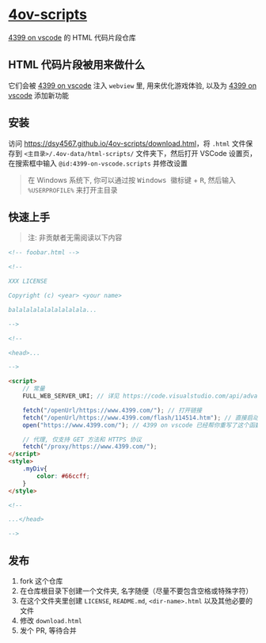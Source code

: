 # [4ov-scripts](https://github.com/dsy4567/4ov-scripts)

[4399 on vscode](https://github.com/dsy4567/4399-on-vscode) 的 HTML 代码片段仓库

## HTML 代码片段被用来做什么

它们会被 [4399 on vscode](https://github.com/dsy4567/4399-on-vscode) 注入
`webview` 里, 用来优化游戏体验, 以及为
[4399 on vscode](https://github.com/dsy4567/4399-on-vscode) 添加新功能

## 安装

访问 <https://dsy4567.github.io/4ov-scripts/download.html>，将 `.html` 文件保存到 `<主目录>/.4ov-data/html-scripts/` 文件夹下，然后打开 VSCode 设置页，在搜索框中输入 `@id:4399-on-vscode.scripts` 并修改设置

> 在 Windows 系统下, 你可以通过按 <kbd>Windows 徽标键</kbd> + <kbd>R</kbd>, 然后输入 `%USERPROFILE%` 来打开主目录

## 快速上手

> 注: 非贡献者无需阅读以下内容

```html
<!-- foobar.html -->

<!--

XXX LICENSE

Copyright (c) <year> <your name>

balalalalalalalalalala...

-->

<!--

<head>...

-->

<script>
    // 常量
    FULL_WEB_SERVER_URI; // 详见 https://code.visualstudio.com/api/advanced-topics/remote-extensions#option-1-use-asexternaluri

    fetch("/openUrl/https://www.4399.com/"); // 打开链接
    fetch("/openUrl/https://www.4399.com/flash/114514.htm"); // 直接启动游戏
    open("https://www.4399.com/"); // 4399 on vscode 已经帮你重写了这个函数, 等效于 fetch("/openUrl/https://www.4399.com/")

    // 代理, 仅支持 GET 方法和 HTTPS 协议
    fetch("/proxy/https://www.4399.com/");
</script>
<style>
    .myDiv{
        color: #66ccff;
    }
</style>

<!--

...</head>

-->

```
## 发布

1. fork 这个仓库
2. 在仓库根目录下创建一个文件夹, 名字随便（尽量不要包含空格或特殊字符）
3. 在这个文件夹里创建 `LICENSE`, `README.md`, `<dir-name>.html` 以及其他必要的文件
4. 修改 `download.html`
5. 发个 PR, 等待合并

